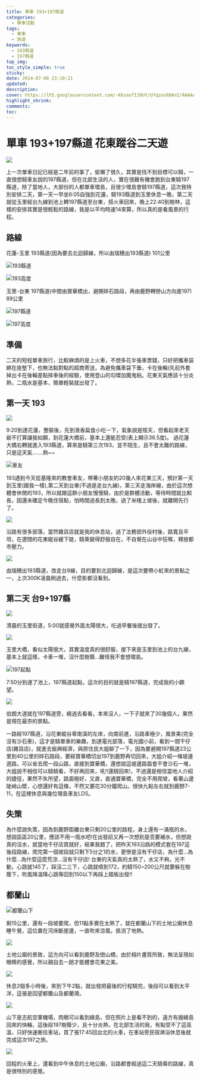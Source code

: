 ```yaml
---
title: 單車 193+197縣道
categories:
  - 單車活動
tags:
  - 單車
  - 旅遊
keywords:
  - 193縣道
  - 197縣道
top_img:
toc_style_simple: true
sticky: 
date: 2014-07-08 23:10:21
updated:
description:
cover: https://lh5.googleusercontent.com/-KksaxfIJ0UY/U7qzos6BAnI/AAAAAAAATU0/Ai_xoioiMpM/w1184-h888-no/20140702_080144.jpg
highlight_shrink:
comments:
toc:
---
```


# 單車 193+197縣道 花東蹤谷二天遊

![](https://lh3.googleusercontent.com/-7UQuZ9XCQxU/U7tggFu-O4I/AAAAAAAATbA/EQhvcJtMLdY/w666-h888-no/Fotor0708110615.jpg)

上一次單車日記已經是二年前的事了，偷懶了很久，其實是找不到目標可以騎，一直很想騎車友說的197縣道，但在北部生活的人，實在很難有機會跑到台東騎197縣道，除了當地人，大部份的人都單車環島，且很少環島會騎197縣道，這次我特別安排二天，第一天一早坐6:05自強到花蓮，騎193縣道到玉里休息一晚，第二天就從玉里經台九線到池上轉197縣道至台東，搭火車回來，晚上22:40到樹林，這樣的安排其實是很輕鬆的路線，我是以平均時速14來算，所以真的是看風景的行程。

## 路線

花蓮-玉里 193縣道(因為要去北迴歸線，所以由瑞穗出193縣道) 101公里

![193縣道](https://lh4.googleusercontent.com/-LUbL858uXD4/U7tlha3x4kI/AAAAAAAATbs/sZS7dvc-VTQ/w721-h568-no/193.jpg)

![193高度](https://lh4.googleusercontent.com/-ZSzzm3kENmA/U7tlc-tz9kI/AAAAAAAATbU/p1zrvqvrtiQ/w721-h180-no/193%25E9%25AB%2598%25E5%25BA%25A6.jpg)

玉里-台東 197縣道(中間由寶華橋出，避開碎石路段，再由鹿野轉巒山方向進197) 89公里

![197縣道](https://lh5.googleusercontent.com/-nXB8MIjpnt0/U7tlgnkmnPI/AAAAAAAATbk/6HqprO_cw7k/w720-h568-no/197.jpg)

![197高度](https://lh5.googleusercontent.com/-AT906qvKx8s/U7tlfnKqGjI/AAAAAAAATbc/Sk7fdtinOyk/w720-h180-no/197%25E9%25AB%2598%25E5%25BA%25A6.jpg)

## 準備

二天的短程單車旅行，比較麻煩的是上火車，不想多花半張車票錢，只好把攜車袋綁在座墊下，也無法點對點的超商寄送，為避免攜車袋下垂，卡在後輪(先前外套掉出卡在後輪差點摔車後的經驗，使用登山的勾環加魔鬼粘。花東天氣應該十分炎熱，二瓶水是基本，簡單輕裝就出發了。

## 第一天 193

![](https://lh6.googleusercontent.com/-6h1MzOBNF4A/U7qzosgmSEI/AAAAAAAATU0/kr8I9G_XNFc/w1184-h888-no/20140701_103534.jpg)

9:20到達花蓮，整裝後，先到液香扁食小吃一下，氣象說是陰天，但看起來老天爺不打算讓我如願，到花蓮大橋前，基本上還能忍受(表上顯示36.5度)。
過花蓮大橋右轉就進入193縣道，算來是騎第三次193，並不陌生，且不會太難的路線，只是這天氣.......熱~~

![車友](https://lh4.googleusercontent.com/-GzJ5RD6aIK4/U7qzosZSiJI/AAAAAAAATU0/ftg7NCbbiUc/w1184-h888-no/20140701_122018.jpg)

193遇到今天從基隆來的教會車友，帶著小朋友約20幾人來花東三天，預計第一天到玉里(跟我一樣),第二天到台東(不過是走台九線)，第三天走海岸線，由於這次想體會休閒的193，所以就跟這群小朋友慢慢騎，由於是群體活動，等待時間就比較長，因還未確定今晚住宿點，怕時間過長到太晚，過了米棧上坡後，就離開先行了。

![](https://lh4.googleusercontent.com/-HLtUoRjl73g/U7ttauBFRrI/AAAAAAAATcA/zym3pHlgmJA/w1024-h768-no/Fotor0708120156.jpg)

沿路有很多部落，當然雜貨店就是我的休息站，過了法務部外役村後，路寬且平坦，在遼闊的花東縱谷緩下陡，騎乘變得舒服自在，不自覺在山谷中狂喉，釋放都市壓力。

![](https://lh5.googleusercontent.com/-68hf5EcaiYE/U7qzoiN3OiI/AAAAAAAATU0/az8jIxt8wZU/w1184-h888-no/20140701_163505.jpg)

由瑞穗出193縣道，改走台9線，目的要到北迴歸線，是這次要帶小紅來的景點之一，上次300K凌晨刷過去，什麼影都沒看到。

## 第二天 台9+197縣

![](https://lh4.googleusercontent.com/-nksTSVV5EO8/U7qzojVgQ0I/AAAAAAAATU0/99PhU7NPXfQ/w1184-h888-no/20140702_051805.jpg)

清晨的玉里街道，5:00就感覺外面太陽很大，吃過早餐後就出發了。

![](https://lh5.googleusercontent.com/-d5mAouksHew/U7qzohIpO0I/AAAAAAAATU0/3lmwhPr_vbw/w1184-h888-no/20140702_061842.jpg)

玉里大橋，看似太陽很大，其實溫度真的很舒服，接下來是玉里到池上的台九線，基本上就這樣，卡車一堆，沒什麼樹蔭...難怪我不會想環島。

![197起點](https://lh4.googleusercontent.com/-jwV1C8CVegg/U7qzohDoBcI/AAAAAAAATU0/nkppm0tGvZM/w1184-h888-no/20140702_074950.jpg)

7:50分到達了池上，197縣道起點，這次的目的就是騎197縣道，完成我的小願望。

![](https://lh5.googleusercontent.com/-KksaxfIJ0UY/U7qzos6BAnI/AAAAAAAATU0/Ai_xoioiMpM/w1184-h888-no/20140702_080144.jpg)

伯朗大道就在197縣道旁，繞過去看看，本來沒人，一下子就來了30幾個人，果然是現在最夯的景點。

一路經197縣道，沿花東縱谷卑南溪的左岸，向南前進，沿路車極少，風景美(完全沒有沙石車)，這才是騎單車的樂趣，到達電光部落，電光國小前，看到一間干仔店(雜貨店)，就進去振興經濟，與原住民大姐聊了一下，因為要避開197縣道23公里到40公里的碎石路段，要經寶華橋切出197到鹿野再切回來，大姐介紹一條堤邊道路，可以省去爬一段山路，直接到寶華橋，還想說這堤邊路面會不會沙石一堆，大姐說不相信可以騎騎看，不好再回來，吼!!還騎回來!，不過還是相信當地人介紹的捷徑，果然不失所望，路面極好，又直，直通寶華橋，完全不用爬坡，看著山邊陡峭山壁，心想還好有這條，不然又要花30分鐘爬山。很快九點左右就到鹿野7-11，在這裡休息與幾位環島車友LDS。

## 失策

為什麼說失策，因為到鹿野距離台東只剩20公里的路程，身上還有一滿瓶的水，想說區區20公里，應該不用一瓶水吧!在出發前又再一次想到是否要補水，但想說真的沒水，就當地干仔店買就好，結果我錯了，把昨天193沿路的模式套在197這後段路線，爬完第一個坡段就只剩下5分之1的水，更慘是沒有干仔店，為什麼...為什麼...為什麼這麼荒涼...沒有干仔店!
台東的天氣真的太熱了，水又不夠，光不動，心跳就145了，踩沒二三下，心跳就噴到172，約騎150~200公尺就要躲在樹蔭下，吹風降溫降心跳等回到150以下再踩上踏板出發!!

## 都蘭山

![都蘭山下](https://lh5.googleusercontent.com/-PDVFJnEVMlM/U7qzojgbplI/AAAAAAAATU0/MJIJDaPH1M4/w1184-h888-no/20140702_114022.jpg)

剩15公里，還有一段坡要爬，但11點多實在太熱了，就在都蘭山下的土地公廟休息睡午覺，這位置在河床斷崖邊，一直吹來涼風，抵消了地熱。

![](https://lh4.googleusercontent.com/-X_7DsQzgScE/U7qzoqVsGFI/AAAAAAAATU0/oj1weo4RemE/w1184-h888-no/20140702_114035.jpg)

土地公廟的景致，這方向可以看到鹿野及巒山橋，由於相片畫質所致，無法呈現如眼睛的感覺，所以親自去一趟才能體會花東之美。

![](https://lh3.googleusercontent.com/-urM318k_Kv0/U7qzoh2r4rI/AAAAAAAATU0/qxXxa8Yw8DU/w1184-h888-no/20140702_143937.jpg)

休息2個多小時後，來到下午2點，就出發把最後的行程騎完，後段可以看到太平洋，這張是回望都蘭山及都蘭灣。

![](https://lh6.googleusercontent.com/-Rxf-1MCTty0/U7qzooygI9I/AAAAAAAATU0/eGfXQ8g4DuY/w1184-h888-no/20140702_145521.jpg)

山下是志航空軍機場，肉眼可以看到綠島，但在照片上是看不到的，遠方有艘綠島回來的快輪，這後段197樹蔭少，且十分炎熱，在北部生活的我，有點受不了這高溫，只好快速衝往車站，買了張17:45回台北的火車，在車站旁民宿淋浴休息後就完成這次197之旅。

![](https://lh5.googleusercontent.com/-58Q9A9r8u-s/U7qzolaRayI/AAAAAAAATU0/7fT1P3voHDY/w1184-h888-no/20140702_175330.jpg)

回程的火車上，還看到中午休息的土地公廟，沿路都會經過這二天騎乘的路線，真是很特別的感覺。
